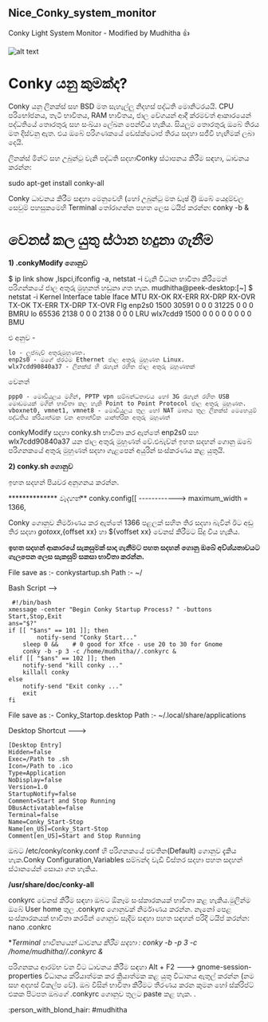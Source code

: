 ## Nice_Conky_system_monitor
Conky Light System Monitor - Modified by Mudhitha
:+1:

![alt text](https://3.bp.blogspot.com/-dzWVKWSzm1g/XHYsKLIxniI/AAAAAAAAAdA/OJew-3C4SN8Ar59fV6sQKiGvPz_QTduKACLcBGAs/s1600/ezgif-5-8b33123a4ea8.gif)

# Conky යනු කුමක්ද?

Conky යනු ලිනක්ස් සහ BSD මත සැහැල්ලු නිදහස් පද්ධති මොනිටරයයි. CPU පරිභෝජනය, තැටි භාවිතය, RAM භාවිතය, ජාල වේගයන් ආදී ක්රමවත් ආකාරයෙන් පද්ධතියේ තොරතුරු සහ සංඛ්යා ලේඛන පෙන්විය හැකිය. සියලුම තොරතුරු ඔබේ තිරය මත දිස්වනු ඇත. එය ඔබේ පරිගණකයේ ඩෙස්ක්ටොප් තිරය සදහා සජීවී හැඟීමක් ලබා දෙයි.

ලිනක්ස් මින්ට් සහ උබුන්ටු වැනි පද්ධති සදහාConky ස්ථාපනය කිරීම සඳහා, ධාවනය කරන්න:

sudo apt-get install conky-all

Conky ධාවනය කිරීම සඳහා මෙනුවෙහි (හෝ උබුන්ටු මත ඩෑෂ් දී) ඔබේ යෙදුම්වල සෙවුම් පහසුකමෙහි Terminal තෝරාගන්න පහත  ලෙස ටයිප් කරන්න:
conky -b &

# වෙනස් කල යුතු ස්ථාන හදුනා ගැනීම

**1) .conkyModify ගොනුව**

$  ip link show ,lspci,ifconfig -a, netstat -i වැනි විධාන භාවිතා කිරීමෙන් පරිගන්කයේ ජාල අතුරු මුහුනත් හඩුනා ගත හැක.
mudhitha@peek-desktop:[~]
$  netstat -i
Kernel Interface table
Iface      MTU    RX-OK RX-ERR RX-DRP RX-OVR    TX-OK TX-ERR TX-DRP TX-OVR Flg
enp2s0    1500    30591      0      0 0         31225      0      0      0 BMRU
lo       65536     2138      0      0 0          2138      0      0      0 LRU
wlx7cdd9  1500        0      0      0 0             0      0      0      0 BMU

එ අනුව -

    lo - ලූප්බැච් අතුරුමුහුණත.
    enp2s0 - මගේ ප්රථම Ethernet ජාල අතුරු මුහුණත Linux.
    wlx7cdd90840a37 - ලිනක්ස් හි රැහැන් රහිත ජාල අතුරු මුහුණතක්
    
වෙනත්

    ppp0 - මොඩියුලය මගින්, PPTP vpn සම්බන්ධතාවය හෝ 3G රැහැන් රහිත USB මොඩමයක් මගින් භාවිතා කල හැකි Point to Point Protocol ජාල අතුරු මුහුණත.
    vboxnet0, vmnet1, vmnet8 - මොඩියුලය තුල හෝ NAT මාතය තුල ලිනක්ස් මෙහෙයුම් පද්ධතිය ක්රියාත්මක වන අතාත්වික යාන්ත්රික අතුරු මුහුණත්

conkyModify සදහා conky.sh භාවිතා කර ඇත්තේ enp2s0 සහ wlx7cdd90840a37 යන ජාල අතුරු මුහුණත් වේ.එබැව්න් ඉහත සදහන් ගොනු ඔබේ පරිගනකයේ අතුරු මුහුණත් සදහා ගැළපෙන් අයුරින් සංස්කරණය කළ යුතුයි.

**2) conky.sh ගොනුව**

ඉහත සදහන් පියවර අනුගනය කරන්න.

************** _වැදගත්_**
conky.config[[  ------------> maximum_width = 1366,

Conky ගොනුව නිර්මාණය කර ඇත්තේ 1366 පළලක් සහිත තිර සදහා බැවින් ඊට අඩු තිර සදහා ${goto xx},${offset xx} හා ${voffset xx} වෙනස් කිරීමට සිදු විය හැකිය.

**ඉහත සදහන් ආකාරයේ සැකසුමක් සාදා ගැනීමට පහත සදහන් ගොනු ඔබේ අව්ශ්යතාවයට ගැලපෙන ලෙස සැකසුම් සකසා භාවිතා කරන්න.**

File save as :-  conkystartup.sh
Path :- ~/

Bash Script -->

     #!/bin/bash
    xmessage -center "Begin Conky Startup Process? " -buttons Start,Stop,Exit
    ans="$?"
    if [[ "$ans" == 101 ]]; then
            notify-send "Conky Start..."
        sleep 0 &&    # 0 good for Xfce - use 20 to 30 for Gnome
        conky -b -p 3 -c /home/mudhitha//.conkyrc &
    elif [[ "$ans" == 102 ]]; then
        notify-send "kill conky ..."
        killall conky
    else
        notify-send "Exit conky ..."
        exit
    fi


File save as :-  Conky_Startop.desktop
Path :- ~/.local/share/applications

Desktop Shortcut --->

    [Desktop Entry]
    Hidden=false
    Exec=/Path to .sh
    Icon=/Path to .ico
    Type=Application
    NoDisplay=false
    Version=1.0
    StartupNotify=false
    Comment=Start and Stop Running
    DBusActivatable=false
    Terminal=false
    Name=Conky_Start-Stop
    Name[en_US]=Conky_Start-Stop
    Comment[en_US]=Start and Stop Running

ඔබට /etc/conky/conky.conf හි පරිගනකයේ පවතින(Default) ගොනුව දැකිය හැක.Conky  Configuration,Variables සම්බන්ද වැඩි විස්තර සදහා පහත සදහන් ස්ථානයේන් සොයා ගත හැකිය.

**/usr/share/doc/conky-all**

conkyrc වෙනස් කිරීම සඳහා  ඔබට ඕනෑම සංස්කාරකයක් භාවිතා කළ හැකිය.මුලින්ම ඔබේ  User home තුල .conkyrc ගොනුවක් නිර්මාණය කරන්න. නැනෝ පෙළ සංස්කාරකයක් භාවිතා කරමින් ගොනුව සෑදීම සඳහා පහත සඳහන් පරිදි ටයිප් කරන්න:
nano .conkrc

**Terminal භාවිතයෙන් ධාවනය කිරීම සඳහා : conky -b -p 3 -c /home/mudhitha//.conkyrc &*

පරිගනකය ආරම්භ වන විට ධාවනය කිරීම සඳහා  Alt + F2 --->  gnome-session-properties විධානය ක්රියාත්මක කර ක්‍රියාත්මක කළ යුතු විධානය ඇතුල් කරන්න (නම සහ අදහස් විකල්ප වේ).
ඔබ විසින් භාවිතා කිරීමට තීරණය කරන කුමන හෝ ස්ක්රිප්ට් එකක පිටපත ඔබගේ .conkyrc ගොනුව තුලට paste කළ හැක. .

 :person_with_blond_hair:  #mudhitha
